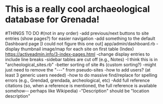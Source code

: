 
# This is a really cool archaeological database for Grenada!

#THINGS TO DO
#(not in any order)
-add previous/next buttons to site entries (show pages?) for easier navigation 
-add something to the default Dashboard page [I could not figure this one out]
	app/admin/dashboard.rb
-display thumbnail image/map for each site on first table (Index)
	https://activeadmin.info/3-index-pages.html
-change display entries to include line breaks
	-sidebar tables are cut off (e.g., Notes)
	-I think this is in "archeological_sites.rb"
-better sorting of site #s (custom sorting?)
	-might just need to remove the "---" from pseudo-sites
-how to add users? (at least 3 generic users needed)
-how to do massive find/replace for spelling errors (e.g., Grendad, grendada, archeological, etc)
-Add full reference citations (so, when a reference is mentioned, the full reference is available somehow-- perhaps like Wikipedia)
-"Description" should be "location description"